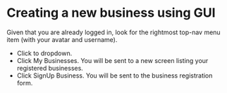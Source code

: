 # Creating a new business using GUI
Given that you are already logged in, look for the rightmost top-nav menu item (with your avatar and username).

  * Click to dropdown.
  * Click My Businesses. You will be sent to a new screen listing your registered businesses.
  * Click SignUp Business. You will be sent to the business registration form.
